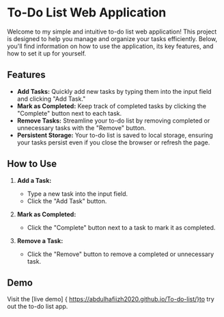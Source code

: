 # To-Do List Web Application

Welcome to my simple and intuitive to-do list web application! This project is designed to help you manage and organize your tasks efficiently. Below, you'll find information on how to use the application, its key features, and how to set it up for yourself.

## Features

- **Add Tasks:** Quickly add new tasks by typing them into the input field and clicking "Add Task."
- **Mark as Completed:** Keep track of completed tasks by clicking the "Complete" button next to each task.
- **Remove Tasks:** Streamline your to-do list by removing completed or unnecessary tasks with the "Remove" button.
- **Persistent Storage:** Your to-do list is saved to local storage, ensuring your tasks persist even if you close the browser or refresh the page.

## How to Use

1. **Add a Task:**
   - Type a new task into the input field.
   - Click the "Add Task" button.

2. **Mark as Completed:**
   - Click the "Complete" button next to a task to mark it as completed.

3. **Remove a Task:**
   - Click the "Remove" button to remove a completed or unnecessary task.

## Demo

Visit the [live demo] { https://abdulhafiizh2020.github.io/To-do-list/}to try out the to-do list app.
